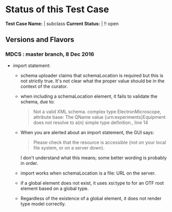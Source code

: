 # Status of this Test Case

**Test Case Name:** | subclass
**Current Status:** | :bangbang: open

## Versions and Flavors

### MDCS : master branch, 8 Dec 2016

  * import statement:
    *  schema uploader claims that schemaLocation is required but
       this is not strictly true.  It's not clear what the proper
       value should be in the context of the curator.
    *  when including a schemaLocation element, it fails to validate
       the schema, due to:

         > Not a valid XML schema.
         > complex type ElectronMicroscope, attribute base: The QName value {urn:experiments}Equipment does not resolve to a(n) simple type definition., line 14

    *  When you are alerted about an import statement, the GUI says:

       > Please check that the resource is accessible (not on your local file system, or on a server down).

       I don't understand what this means; some better wording is
       probably in order.

    *  import works when schemaLocation is a file: URL on the server.
    *  if a global element does not exist, it uses xsi:type to for an
       OTF root element based on a global type.
    *  Regardless of the existence of a global element, it does not
       render type model correctly.  
